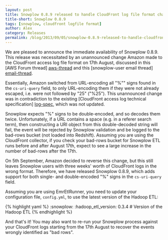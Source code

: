```yaml
---
layout: post
title: Snowplow 0.8.9 released to handle CloudFront log file format change
title-short: Snowplow 0.8.9
tags: [snowplow, cloudfront logfile format]
author: Alex
category: Releases
permalink: /blog/2013/09/05/snowplow-0.8.9-released-to-handle-cloudfront-log-file-format-change/
---
```


We are pleased to announce the immediate availability of Snowplow 0.8.9. This release was necessitated by an unannounced change Amazon made to the CloudFront access log file format on 17th August, discussed in this [AWS Forum thread] [aws-thread] and this [snowplow-user email thread] [email-thread].

Essentially, Amazon switched from URL-encoding all "%"" signs found in the `cs-uri-query` field, to only URL-encoding them if they were not already escaped, i.e. were not followed by "25" ("%25"). This unannounced change was in contradiction to the existing [CloudFront access log technical specification] [log-spec], which was not updated.

Snowplow expects "%" signs to be double-encoded, and so decodes them twice. Unfortunately, if a URL contains a space (e.g. in a referer search term), then constructing a URI object from this double-decoded string will fail, the event will be rejected by Snowplow validation and be logged to the bad-rows bucket (not loaded into Redshift). Assuming you are using the CloudFront collector, if you check your bad-rows bucket for Snowplow ETL runs before and after August 17th, expect to see a large increase in the number of bad-rows after the 17th.

On 5th September, Amazon decided to reverse this change, but this still leaves Snowplow users with three weeks' worth of CloudFront logs in the wrong format. Therefore, we have released Snowplow 0.8.9, which adds support for both single- and double-encoded "%" signs in the `cs-uri-query` field.

Assuming you are using EmrEtlRunner, you need to update your configuration file, `config.yml`, to use the latest version of the Hadoop ETL:

{% highlight yaml %}
:snowplow:
  :hadoop_etl_version: 0.3.4 # Version of the Hadoop ETL
{% endhighlight %}

And that's it! You may also want to re-run your Snowplow process against your CloudFront logs starting from the 17th August to recover the events wrongly identified as "bad rows".

[aws-thread]: https://forums.aws.amazon.com/thread.jspa?messageID=484509&#484509
[email-thread]: https://groups.google.com/forum/#!topic/snowplow-user/HWeSkiiXbdQ
[log-spec]: http://docs.aws.amazon.com/AmazonCloudFront/latest/DeveloperGuide/AccessLogs.html#LogFileFormat
